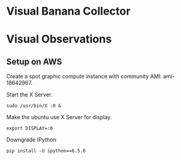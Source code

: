 # Visual Banana Collector 

# Visual Observations

## Setup on AWS

Create a spot graphic compute instance with community AMI: ami-18642967.

Start the X Server.

```
sudo /usr/bin/X :0 &
```

Make the ubuntu use X Server for display.

```
export DISPLAY=:0
```


Downgrade IPython
```
pip install -U ipython==6.5.0
```